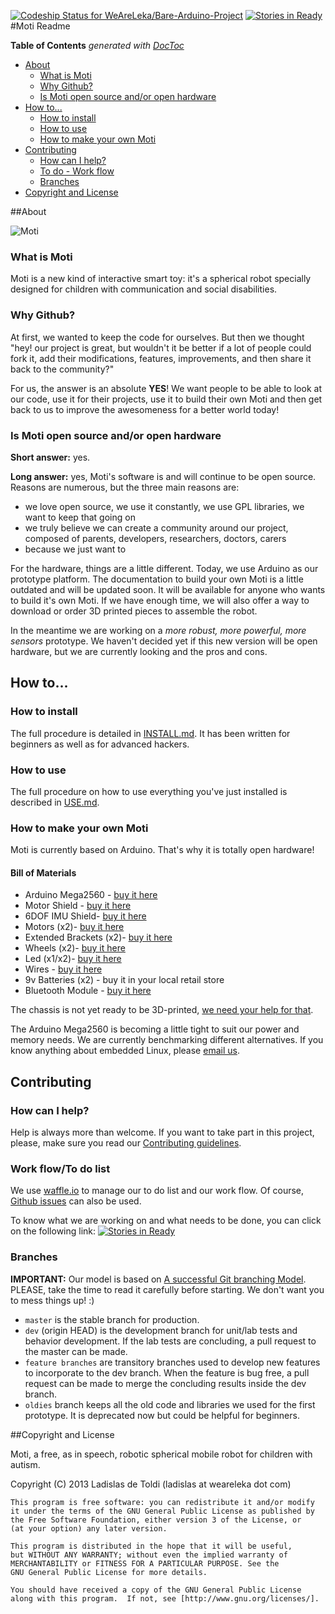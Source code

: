 [ ![Codeship Status for WeAreLeka/Bare-Arduino-Project](https://codeship.io/projects/ea313310-14cc-0132-6875-2a589eaadb79/status)](https://codeship.io/projects/33518) [![Stories in Ready](https://badge.waffle.io/WeAreLeka/moti.png?label=ready)](http://waffle.io/WeAreLeka/moti) 
#Moti Readme

<!-- START doctoc generated TOC please keep comment here to allow auto update -->
<!-- DON'T EDIT THIS SECTION, INSTEAD RE-RUN doctoc TO UPDATE -->
**Table of Contents**  *generated with [DocToc](http://doctoc.herokuapp.com/)*

- [About](#about)
	- [What is Moti](#what-is-moti)
	- [Why Github?](#why-github)
	- [Is Moti open source and/or open hardware](#is-moti-open-source-andor-open-hardware)
- [How to...](#how-to)
	- [How to install](#how-to-install)
	- [How to use](#how-to-use)
	- [How to make your own Moti](#how-to-make-your-own-moti)
- [Contributing](#contributing)
	- [How can I help?](#how-can-i-help)
	- [To do - Work flow](#to-do---work-flow)
	- [Branches](#branches)
- [Copyright and License](#copyright-and-license)

<!-- END doctoc generated TOC please keep comment here to allow auto update -->

##About

![Moti](https://scontent-b.xx.fbcdn.net/hphotos-prn2/t31.0-8/1978378_640660259359885_9078537445630618389_o.jpg)

### What is Moti

Moti is a new kind of interactive smart toy: it's a spherical robot specially designed for children with communication and social disabilities.

### Why Github?

At first, we wanted to keep the code for ourselves. But then we thought "hey! our project is great, but wouldn't it be better if a lot of people could fork it, add their modifications, features, improvements, and then share it back to the community?"

For us, the answer is an absolute **YES**! We want people to be able to look at our code, use it for their projects, use it to build their own Moti and then get back to us to improve the awesomeness for a better world today!

### Is Moti open source and/or open hardware

**Short answer:** yes.

**Long answer:** yes, Moti's software is and will continue to be open source. Reasons are numerous, but the three main reasons are:

*	we love open source, we use it constantly, we use GPL libraries, we want to keep that going on
*	we truly believe we can create a community around our project, composed of parents, developers, researchers, doctors, carers
*	because we just want to

For the hardware, things are a little different. Today, we use Arduino as our prototype platform. The documentation to build your own Moti is a little outdated and will be updated soon. It will be available for anyone who wants to build it's own Moti. If we have enough time, we will also offer a way to download or order 3D printed pieces to assemble the robot.

In the meantime we are working on a *more robust, more powerful, more sensors* prototype. We haven't decided yet if this new version will be open hardware, but we are currently looking and the pros and cons.

## How to...

### How to install

The full procedure is detailed in [INSTALL.md](./INSTALL.md). It has been written for beginners as well as for advanced hackers.

### How to use

The full procedure on how to use everything you've just installed is described in [USE.md](./USE.md).

### How to make your own Moti

Moti is currently based on Arduino. That's why it is totally open hardware!

#### Bill of Materials

*	Arduino Mega2560 - [buy it here](http://www.dfrobot.com/index.php?route=product/product&filter_name=mega&page=2&product_id=655)
*	Motor Shield - [buy it here](http://www.dfrobot.com/index.php?route=product/product&filter_name=motor%20shield&product_id=69)
*	6DOF IMU Shield- [buy it here](http://www.dfrobot.com/index.php?route=product/product&filter_name=6%20dof&product_id=788)
*	Motors (x2)- [buy it here](http://www.pololu.com/product/2365)
*	Extended Brackets (x2)- [buy it here](http://www.pololu.com/product/989)
*	Wheels (x2)- [buy it here](http://www.pololu.com/product/1087)
*	Led (x1/x2)- [buy it here](http://www.dfrobot.com/index.php?route=product/product&filter_name=rgb%20led&product_id=900)
*	Wires - [buy it here](http://www.dfrobot.com/index.php?route=product/product&filter_name=jumper%20wires&product_id=130)
*	9v Batteries (x2) - buy it in your local retail store
*	Bluetooth Module - [buy it here](http://www.ebay.com/itm/JY-MCU-HC-06-V1-03-Bluetooth-Transeiver-RF-Module-Wireless-Serial-4p-Port-line-/121267662236?pt=LH_DefaultDomain_0&hash=item1c3c1dad9c)

The chassis is not yet ready to be 3D-printed, [we need your help for that](https://github.com/WeAreLeka/moti/issues/55).

The Arduino Mega2560 is becoming a little tight to suit our power and memory needs. We are currently benchmarking different alternatives. If you know anything about embedded Linux, please [email us](dev@weareleka.com).

## Contributing

### How can I help?

Help is always more than welcome. If you want to take part in this project, please, make sure you read our [Contributing guidelines](./CONTRIBUTING.md).

### Work flow/To do list

We use [waffle.io](http://waffle.io/WeAreLeka/moti) to manage our to do list and our work flow. Of course, [Github issues](https://github.com/weareleka/moti/issues?state=open) can also be used.

To know what we are working on and what needs to be done, you can click on the following link: [![Stories in Ready](https://badge.waffle.io/WeAreLeka/moti.png?label=ready)](http://waffle.io/WeAreLeka/moti)

### Branches

**IMPORTANT:** Our model is based on [A successful Git branching Model](http://nvie.com/posts/a-successful-git-branching-model/). PLEASE, take the time to read it carefully before starting. We don't want you to mess things up! :)

*	`master` is the stable branch for production.
*	`dev` (origin HEAD) is the development branch for unit/lab tests and behavior development. If the lab tests are concluding, a pull request to the master can be made.
*	`feature branches` are transitory branches used to develop new features to incorporate to the dev branch. When the feature is bug free, a pull request can be made to merge the concluding results inside the dev branch.
*	`oldies` branch keeps all the old code and libraries we used for the first prototype. It is deprecated now but could be helpful for beginners.

##Copyright and License

Moti, a free, as in speech, robotic spherical mobile robot for children with autism.

Copyright (C) 2013 Ladislas de Toldi (ladislas at weareleka dot com)

	This program is free software: you can redistribute it and/or modify
	it under the terms of the GNU General Public License as published by
	the Free Software Foundation, either version 3 of the License, or
	(at your option) any later version.

	This program is distributed in the hope that it will be useful,
	but WITHOUT ANY WARRANTY; without even the implied warranty of
	MERCHANTABILITY or FITNESS FOR A PARTICULAR PURPOSE. See the
	GNU General Public License for more details.

	You should have received a copy of the GNU General Public License
	along with this program.  If not, see [http://www.gnu.org/licenses/].
